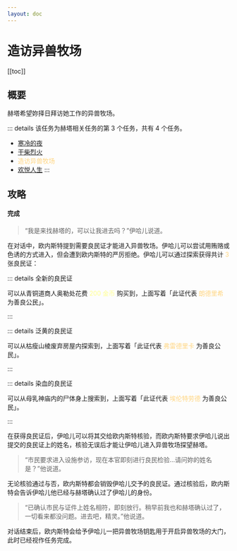 ```yaml
---
layout: doc
---
```


# 造访异兽牧场

[[toc]]

## 概要

赫塔希望妳择日拜访她工作的异兽牧场。

::: details 该任务为赫塔相关任务的第 3 个任务，共有 4 个任务。
- [寒冷的夜](cold-night)
- [干柴烈火](find-guys)
- <span style="color: #ffd580">造访异兽牧场</span>
- [欢悦人生](happy-life)
:::

## 攻略

#### 完成

> “我是来找赫塔的，可以让我进去吗？”伊哈儿说道。

在对话中，欧内斯特提到需要良民证才能进入异兽牧场。伊哈儿可以尝试用贿赂或色诱的方式进入，但会遭到欧内斯特的严厉拒绝。伊哈儿可以通过探索获得共计 <span style="color: #ffd580">3</span> 张良民证：

::: details 全新的良民证

可以从青铜道商人奥勒处花费 <span style="color: #ffff8f">200 金币</span> 购买到，上面写着「此证代表 <span style="color: #ffd580">朗德里希</span> 为善良公民」。

:::

::: details 泛黄的良民证

可以从枯瘦山棱废弃房屋内探索到，上面写着「此证代表 <span style="color: #ffd580">弗雷德里卡</span> 为善良公民」。

:::

::: details 染血的良民证

可以从母乳神庙内的尸体身上搜索到，上面写着「此证代表 <span style="color: #ffd580">埃伦特劳德</span> 为善良公民」。

:::

在获得良民证后，伊哈儿可以将其交给欧内斯特核验，而欧内斯特要求伊哈儿说出提交的良民证上的姓名，核验无误后才能让伊哈儿进入异兽牧场探望赫塔。

> “市民要求进入设施参访，现在本官即刻进行良民检验…请问妳的姓名是？”他说道。

无论核验通过与否，欧内斯特都会销毁伊哈儿交予的良民证。通过核验后，欧内斯特会告诉伊哈儿他已经与赫塔确认过了伊哈儿的身份。

> “已确认市民与证件上姓名相符，即刻放行。稍早前我也和赫塔确认过了，一切看来都没问题。进去吧，精灵。”他说道。

对话结束后，欧内斯特会给予伊哈儿一把异兽牧场钥匙用于开启异兽牧场的大门，此时已经视作任务完成。

